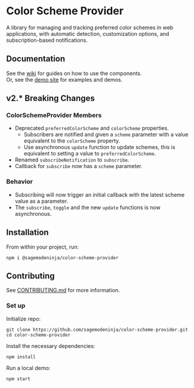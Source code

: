# Color Scheme Provider

A library for managing and tracking preferred color schemes in web applications, with automatic detection, customization options, and subscription-based notifications.

## Documentation

See the [wiki](https://github.com/sagemodeninja/color-scheme-provider/wiki) for guides on how to use the components.\
Or, see the [demo site](https://dev.garyantier.com/color-scheme-provider) for examples and demos.

<!-- TODO: Add wiki/documentation. -->

## v2.* Breaking Changes

### ColorSchemeProvider Members
+ Deprecated `preferredColorScheme` and `colorScheme` properties.
    - Subscribers are notified and given a `scheme` parameter with a value equivalent to the `colorScheme` property.
    - Use asynchronous `update` function to update schemes, this is equivalent to setting a value to `preferredColorScheme`.
+ Renamed `subscribeNotification` to `subscribe`.
+ Callback for `subscribe` now has a `scheme` parameter.

### Behavior
+ Subscribing will now trigger an initial callback with the latest scheme value as a parameter.
+ The `subscribe`, `toggle` and the new `update` functions is now asynchronous.

## Installation

From within your project, run:

`npm i @sagemodeninja/color-scheme-provider`

## Contributing

See [CONTRIBUTING.md](CONTRIBUTING.md) for more information.

### Set up

Initialize repo:

```cli
git clone https://github.com/sagemodeninja/color-scheme-provider.git
cd color-scheme-provider
```

Install the necessary dependencies:

```
npm install
```

Run a local demo:

```
npm start
```
